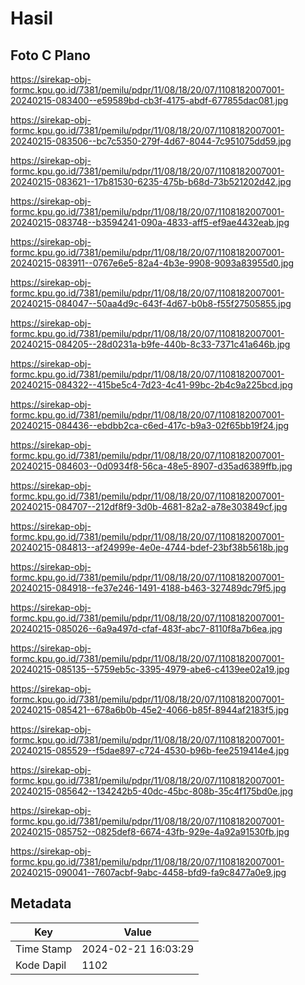 # Hasil

## Foto C Plano

https://sirekap-obj-formc.kpu.go.id/7381/pemilu/pdpr/11/08/18/20/07/1108182007001-20240215-083400--e59589bd-cb3f-4175-abdf-677855dac081.jpg

https://sirekap-obj-formc.kpu.go.id/7381/pemilu/pdpr/11/08/18/20/07/1108182007001-20240215-083506--bc7c5350-279f-4d67-8044-7c951075dd59.jpg

https://sirekap-obj-formc.kpu.go.id/7381/pemilu/pdpr/11/08/18/20/07/1108182007001-20240215-083621--17b81530-6235-475b-b68d-73b521202d42.jpg

https://sirekap-obj-formc.kpu.go.id/7381/pemilu/pdpr/11/08/18/20/07/1108182007001-20240215-083748--b3594241-090a-4833-aff5-ef9ae4432eab.jpg

https://sirekap-obj-formc.kpu.go.id/7381/pemilu/pdpr/11/08/18/20/07/1108182007001-20240215-083911--0767e6e5-82a4-4b3e-9908-9093a83955d0.jpg

https://sirekap-obj-formc.kpu.go.id/7381/pemilu/pdpr/11/08/18/20/07/1108182007001-20240215-084047--50aa4d9c-643f-4d67-b0b8-f55f27505855.jpg

https://sirekap-obj-formc.kpu.go.id/7381/pemilu/pdpr/11/08/18/20/07/1108182007001-20240215-084205--28d0231a-b9fe-440b-8c33-7371c41a646b.jpg

https://sirekap-obj-formc.kpu.go.id/7381/pemilu/pdpr/11/08/18/20/07/1108182007001-20240215-084322--415be5c4-7d23-4c41-99bc-2b4c9a225bcd.jpg

https://sirekap-obj-formc.kpu.go.id/7381/pemilu/pdpr/11/08/18/20/07/1108182007001-20240215-084436--ebdbb2ca-c6ed-417c-b9a3-02f65bb19f24.jpg

https://sirekap-obj-formc.kpu.go.id/7381/pemilu/pdpr/11/08/18/20/07/1108182007001-20240215-084603--0d0934f8-56ca-48e5-8907-d35ad6389ffb.jpg

https://sirekap-obj-formc.kpu.go.id/7381/pemilu/pdpr/11/08/18/20/07/1108182007001-20240215-084707--212df8f9-3d0b-4681-82a2-a78e303849cf.jpg

https://sirekap-obj-formc.kpu.go.id/7381/pemilu/pdpr/11/08/18/20/07/1108182007001-20240215-084813--af24999e-4e0e-4744-bdef-23bf38b5618b.jpg

https://sirekap-obj-formc.kpu.go.id/7381/pemilu/pdpr/11/08/18/20/07/1108182007001-20240215-084918--fe37e246-1491-4188-b463-327489dc79f5.jpg

https://sirekap-obj-formc.kpu.go.id/7381/pemilu/pdpr/11/08/18/20/07/1108182007001-20240215-085026--6a9a497d-cfaf-483f-abc7-8110f8a7b6ea.jpg

https://sirekap-obj-formc.kpu.go.id/7381/pemilu/pdpr/11/08/18/20/07/1108182007001-20240215-085135--5759eb5c-3395-4979-abe6-c4139ee02a19.jpg

https://sirekap-obj-formc.kpu.go.id/7381/pemilu/pdpr/11/08/18/20/07/1108182007001-20240215-085421--678a6b0b-45e2-4066-b85f-8944af2183f5.jpg

https://sirekap-obj-formc.kpu.go.id/7381/pemilu/pdpr/11/08/18/20/07/1108182007001-20240215-085529--f5dae897-c724-4530-b96b-fee2519414e4.jpg

https://sirekap-obj-formc.kpu.go.id/7381/pemilu/pdpr/11/08/18/20/07/1108182007001-20240215-085642--134242b5-40dc-45bc-808b-35c4f175bd0e.jpg

https://sirekap-obj-formc.kpu.go.id/7381/pemilu/pdpr/11/08/18/20/07/1108182007001-20240215-085752--0825def8-6674-43fb-929e-4a92a91530fb.jpg

https://sirekap-obj-formc.kpu.go.id/7381/pemilu/pdpr/11/08/18/20/07/1108182007001-20240215-090041--7607acbf-9abc-4458-bfd9-fa9c8477a0e9.jpg


## Metadata

| Key        | Value               |
| ---------- | ------------------- |
| Time Stamp | 2024-02-21 16:03:29 |
| Kode Dapil | 1102                |



